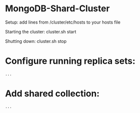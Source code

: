 MongoDB-Shard-Cluster
=====================

Setup:
	add lines from /cluster/etc/hosts to your hosts file

Starting the cluster:
	cluster.sh start

Shutting down:
	cluster.sh stop

Configure running replica sets:
===============================
	...

Add shared collection:
======================
	...
